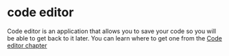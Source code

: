 # code editor

Code editor is an application that allows you to save your code so you will be able to get back to it later. You can learn where to get one from the [Code editor chapter](./code_editor/README.md)
